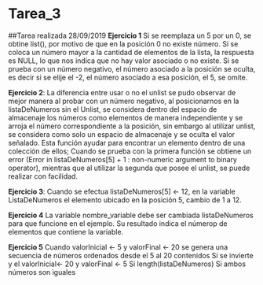 # Tarea_3
##Tarea realizada 28/09/2019
**Ejercicio 1**
Si se reemplaza un 5 por un 0, se obtine list(), por motivo de que en la posición 0 no existe número.
Si se coloca un número mayor a la cantidad de elementos de la lista, la respuesta es NULL, lo que nos indica que no hay valor asociado o no existe.
Si se prueba con un número negativo, el número asociado a la posición se oculta, es decir si se elije el -2, el número asociado a esa posición, el 5, se omite.  

**Ejercicio 2**:
La diferencia entre usar o no el unlist se pudo observar de mejor manera al probar con un número negativo, al posicionarnos en la listaDeNumeros sin el Unlist, se considera dentro del espacio de almacenaje los números como elementos de manera independiente y se arroja el número correspondiente a la posición, sin embargo al utilizar unlist, se considera como solo un espacio de almacenaje y se oculta el valor señalado. 
Esta función ayudar para encontrar un elemento dentro de una colección de ellos; Cuando se prueba con la primera función se obtiene un error (Error in listaDeNumeros[5] + 1 : non-numeric argument to binary operator), mientras que al utilizar la segunda que posee el unlist, se puede realizar con facilidad.

**Ejercicio 3**:
Cuando se efectua listaDeNumeros[5] <- 12, en la variable ListaDeNumeros el elemento ubicado en la posición 5, cambio de 1 a 12.

**Ejercicio 4**
La variable nombre_variable debe ser cambiada listaDeNumeros para que funcione en el ejemplo.
Su resultado indica el númerop de elementos que contiene la variable.

**Ejercicio 5**
Cuando valorInicial <- 5 y valorFinal <- 20 se genera una secuencia de números ordenados desde el 5 al 20 contenidos
Si se invierte y el valorInicial<- 20 y valorFinal <- 5
Si length(listaDeNumeros)
Si ambos números son iguales 